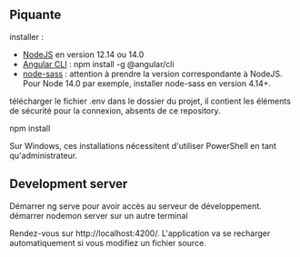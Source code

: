 ## Piquante

installer :
- [NodeJS](https://nodejs.org/en/download/) en version 12.14 ou 14.0
- [Angular CLI](https://github.com/angular/angular-cli) : npm install -g @angular/cli
- [node-sass](https://www.npmjs.com/package/node-sass) : attention à prendre la version correspondante à NodeJS. Pour Node 14.0 par exemple, installer node-sass en version 4.14+.

télécharger le fichier .env dans le dossier du projet, il contient les éléments de sécurité pour la connexion, absents de ce repository.

npm install

Sur Windows, ces installations nécessitent d'utiliser PowerShell en tant qu'administrateur.

## Development server

Démarrer ng serve pour avoir accès au serveur de développement.
démarrer nodemon server sur un autre terminal

Rendez-vous sur http://localhost:4200/. L'application va se recharger automatiquement si vous modifiez un fichier source.

